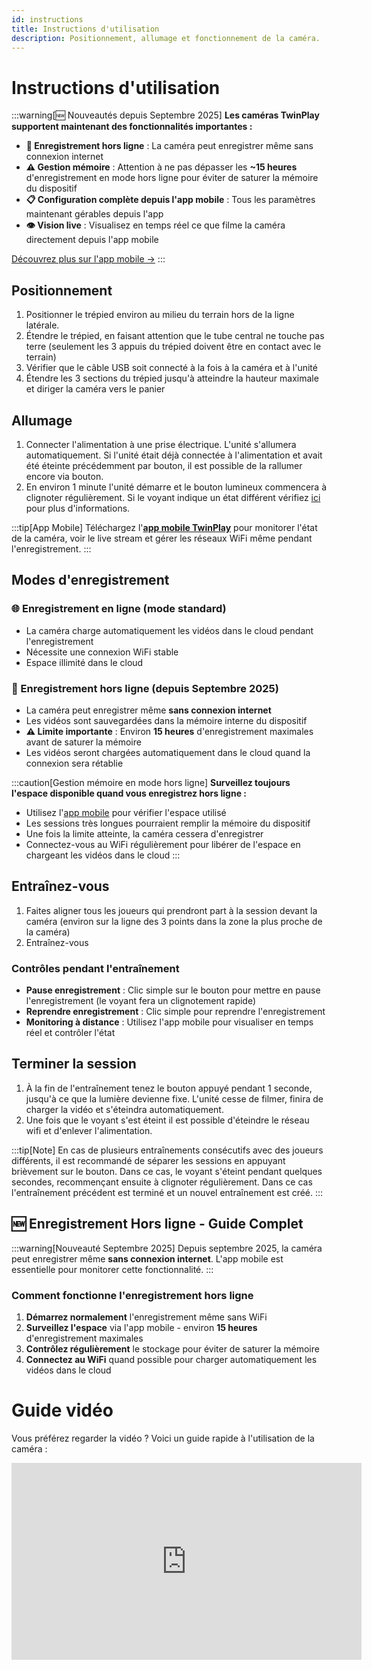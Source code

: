 ```yaml
---
id: instructions
title: Instructions d'utilisation
description: Positionnement, allumage et fonctionnement de la caméra.
---
```


# Instructions d'utilisation

:::warning[🆕 Nouveautés depuis Septembre 2025]
**Les caméras TwinPlay supportent maintenant des fonctionnalités importantes :**

- **📱 Enregistrement hors ligne** : La caméra peut enregistrer même sans connexion internet
- **⚠️ Gestion mémoire** : Attention à ne pas dépasser les **~15 heures** d'enregistrement en mode hors ligne pour éviter de saturer la mémoire du dispositif
- **📋 Configuration complète depuis l'app mobile** : Tous les paramètres maintenant gérables depuis l'app
- **👁️ Vision live** : Visualisez en temps réel ce que filme la caméra directement depuis l'app mobile

[Découvrez plus sur l'app mobile →](./mobile-app)
:::

## Positionnement

1. Positionner le trépied environ au milieu du terrain hors de la ligne latérale.
2. Étendre le trépied, en faisant attention que le tube central ne touche pas terre (seulement les 3 appuis du trépied doivent être en contact avec le terrain)
3. Vérifier que le câble USB soit connecté à la fois à la caméra et à l'unité
4. Étendre les 3 sections du trépied jusqu'à atteindre la hauteur maximale et diriger la caméra vers le panier

## Allumage

1. Connecter l'alimentation à une prise électrique. L'unité s'allumera automatiquement. Si l'unité était déjà connectée à l'alimentation et avait été éteinte précédemment par bouton, il est possible de la rallumer encore via bouton.
2. En environ 1 minute l'unité démarre et le bouton lumineux commencera à clignoter régulièrement. Si le voyant indique un état différent vérifiez [ici](./2_beforestarting.md#états) pour plus d'informations.

:::tip[App Mobile]
Téléchargez l'[**app mobile TwinPlay**](./5_mobile_app.md) pour monitorer l'état de la caméra, voir le live stream et gérer les réseaux WiFi même pendant l'enregistrement.
:::

## Modes d'enregistrement

### 🌐 Enregistrement en ligne (mode standard)
- La caméra charge automatiquement les vidéos dans le cloud pendant l'enregistrement
- Nécessite une connexion WiFi stable
- Espace illimité dans le cloud

### 📱 Enregistrement hors ligne (depuis Septembre 2025)
- La caméra peut enregistrer même **sans connexion internet**
- Les vidéos sont sauvegardées dans la mémoire interne du dispositif
- **⚠️ Limite importante** : Environ **15 heures** d'enregistrement maximales avant de saturer la mémoire
- Les vidéos seront chargées automatiquement dans le cloud quand la connexion sera rétablie

:::caution[Gestion mémoire en mode hors ligne]
**Surveillez toujours l'espace disponible quand vous enregistrez hors ligne :**
- Utilisez l'[app mobile](./mobile-app) pour vérifier l'espace utilisé
- Les sessions très longues pourraient remplir la mémoire du dispositif
- Une fois la limite atteinte, la caméra cessera d'enregistrer
- Connectez-vous au WiFi régulièrement pour libérer de l'espace en chargeant les vidéos dans le cloud
:::

## Entraînez-vous

1. Faites aligner tous les joueurs qui prendront part à la session devant la caméra (environ sur la ligne des 3 points dans la zone la plus proche de la caméra)
2. Entraînez-vous

### Contrôles pendant l'entraînement

- **Pause enregistrement** : Clic simple sur le bouton pour mettre en pause l'enregistrement (le voyant fera un clignotement rapide)
- **Reprendre enregistrement** : Clic simple pour reprendre l'enregistrement
- **Monitoring à distance** : Utilisez l'app mobile pour visualiser en temps réel et contrôler l'état

## Terminer la session

1. À la fin de l'entraînement tenez le bouton appuyé pendant 1 seconde, jusqu'à ce que la lumière devienne fixe. L'unité cesse de filmer, finira de charger la vidéo et s'éteindra automatiquement.
2. Une fois que le voyant s'est éteint il est possible d'éteindre le réseau wifi et d'enlever l'alimentation.

:::tip[Note]
En cas de plusieurs entraînements consécutifs avec des joueurs différents, il est recommandé de séparer les sessions en appuyant brièvement sur le bouton. Dans ce cas, le voyant s'éteint pendant quelques secondes, recommençant ensuite à clignoter régulièrement. 
Dans ce cas l'entraînement précédent est terminé et un nouvel entraînement est créé.
:::

## 🆕 Enregistrement Hors ligne - Guide Complet

:::warning[Nouveauté Septembre 2025]
Depuis septembre 2025, la caméra peut enregistrer même **sans connexion internet**. L'app mobile est essentielle pour monitorer cette fonctionnalité.
:::

### Comment fonctionne l'enregistrement hors ligne

1. **Démarrez normalement** l'enregistrement même sans WiFi
2. **Surveillez l'espace** via l'app mobile - environ **15 heures** d'enregistrement maximales
3. **Contrôlez régulièrement** le stockage pour éviter de saturer la mémoire
4. **Connectez au WiFi** quand possible pour charger automatiquement les vidéos dans le cloud

# Guide vidéo
Vous préférez regarder la vidéo ? Voici un guide rapide à l'utilisation de la caméra :
<iframe width="560" height="315" src="https://www.youtube.com/embed/09SuO-30Nlo?si=HTF-2DR2wsDSOSIS" title="YouTube video player" frameborder="0" allow="accelerometer; autoplay; clipboard-write; encrypted-media; gyroscope; picture-in-picture; web-share" referrerpolicy="strict-origin-when-cross-origin" allowfullscreen></iframe>